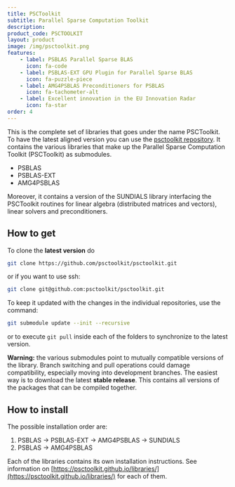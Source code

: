 ```yaml
---
title: PSCToolkit
subtitle: Parallel Sparse Computation Toolkit
description:
product_code: PSCTOOLKIT
layout: product
image: /img/psctoolkit.png
features:
    - label: PSBLAS Parallel Sparse BLAS
      icon: fa-code
    - label: PSBLAS-EXT GPU Plugin for Parallel Sparse BLAS
      icon: fa-puzzle-piece
    - label: AMG4PSBLAS Preconditioners for PSBLAS
      icon: fa-tachometer-alt
    - label: Excellent innovation in the EU Innovation Radar
      icon: fa-star
order: 4
---
```


This is the complete set of libraries that goes under the name PSCToolkit. To have the latest aligned version you can use the [psctoolkit repository](https://github.com/psctoolkit/psctoolkit).
It contains the various libraries that make up the Parallel Sparse Computation Toolkit (PSCToolkit) as submodules.

- PSBLAS
- PSBLAS-EXT
- AMG4PSBLAS

Moreover, it contains a version of the SUNDIALS library interfacing the PSCToolkit routines for linear algebra (distributed matrices and vectors), linear solvers and preconditioners.

## How to get

To clone the **latest version** do
```bash
git clone https://github.com/psctoolkit/psctoolkit.git
```
or if you want to use ssh:
```bash
git clone git@github.com:psctoolkit/psctoolkit.git
```
To keep it updated with the changes in the individual repositories, use the command:
```bash
git submodule update --init --recursive
```
or to execute ```git pull``` inside each of the folders to synchronize to the latest version.

**Warning:** the various submodules point to mutually compatible versions of the library. Branch switching and pull operations could damage compatibility, especially moving into development branches. The easiest way is to download the latest **stable release**. This contains all versions of the packages that can be compiled together.

## How to install

The possible installation order are:

1) PSBLAS -> PSBLAS-EXT -> AMG4PSBLAS -> SUNDIALS
2) PSBLAS -> AMG4PSBLAS

Each of the libraries contains its own installation instructions. See information on [https://psctoolkit.github.io/libraries/](https://psctoolkit.github.io/libraries/) for each of them.
